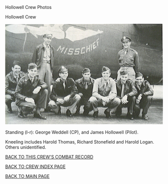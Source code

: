 
Hollowell Crew Photos






 




Hollowell Crew  
  

![](Hollowell.jpg)  

Standing (l-r): George Weddell (CP), and James Hollowell (Pilot).  

Kneeling includes Harold Thomas, Richard Stonefield and Harold Logan. Others unidentified.
  
  

[BACK TO THIS CREW'S COMBAT RECORD](ValorToVictory/crews/Hollowell.md)  

[BACK TO CREW INDEX PAGE](ValorToVictory/000crews.md)  

[BACK TO MAIN PAGE](ValorToVictory/index.html)


